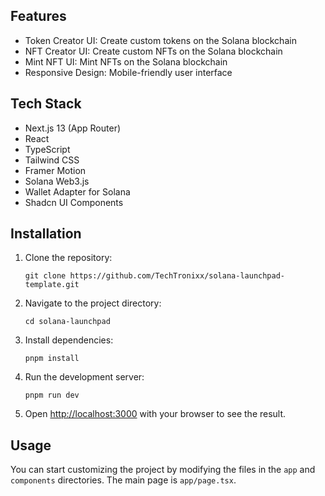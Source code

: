 ## Features
- Token Creator UI: Create custom tokens on the Solana blockchain
- NFT Creator UI: Create custom NFTs on the Solana blockchain 
- Mint NFT UI: Mint NFTs on the Solana blockchain
- Responsive Design: Mobile-friendly user interface

## Tech Stack

- Next.js 13 (App Router)
- React
- TypeScript
- Tailwind CSS
- Framer Motion
- Solana Web3.js
- Wallet Adapter for Solana
- Shadcn UI Components

## Installation

1. Clone the repository:

   ```
   git clone https://github.com/TechTronixx/solana-launchpad-template.git
   ```

2. Navigate to the project directory:

   ```
   cd solana-launchpad
   ```

3. Install dependencies:

   ```
   pnpm install
   ```

4. Run the development server:

   ```
   pnpm run dev
   ```

5. Open [http://localhost:3000](http://localhost:3000) with your browser to see the result.

## Usage

You can start customizing the project by modifying the files in the `app` and `components` directories. The main page is `app/page.tsx`.
 
 
